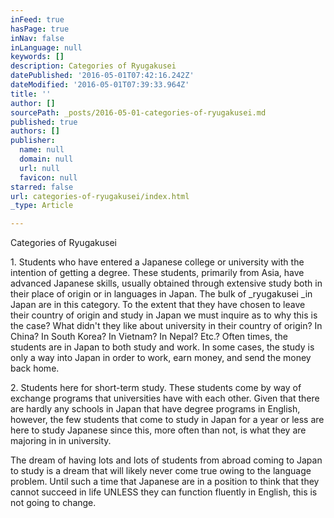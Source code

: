 ```yaml
---
inFeed: true
hasPage: true
inNav: false
inLanguage: null
keywords: []
description: Categories of Ryugakusei
datePublished: '2016-05-01T07:42:16.242Z'
dateModified: '2016-05-01T07:39:33.964Z'
title: ''
author: []
sourcePath: _posts/2016-05-01-categories-of-ryugakusei.md
published: true
authors: []
publisher:
  name: null
  domain: null
  url: null
  favicon: null
starred: false
url: categories-of-ryugakusei/index.html
_type: Article

---
```

Categories of Ryugakusei

1\. Students who have entered a Japanese college or university with the intention of getting a degree. These students, primarily from Asia, have advanced Japanese skills, usually obtained through extensive study both in their place of origin or in languages in Japan. The bulk of _ryugakusei _in Japan are in this category. To the extent that they have chosen to leave their country of origin and study in Japan we must inquire as to why this is the case? What didn't they like about university in their country of origin? In China? In South Korea? In Vietnam? In Nepal? Etc.? Often times, the students are in Japan to both study and work. In some cases, the study is only a way into Japan in order to work, earn money, and send the money back home.

2\. Students here for short-term study. These students come by way of exchange programs that universities have with each other. Given that there are hardly any schools in Japan that have degree programs in English, however, the few students that come to study in Japan for a year or less are here to study Japanese since this, more often than not, is what they are majoring in in university.

The dream of having lots and lots of students from abroad coming to Japan to study is a dream that will likely never come true owing to the language problem. Until such a time that Japanese are in a position to think that they cannot succeed in life UNLESS they can function fluently in English, this is not going to change.